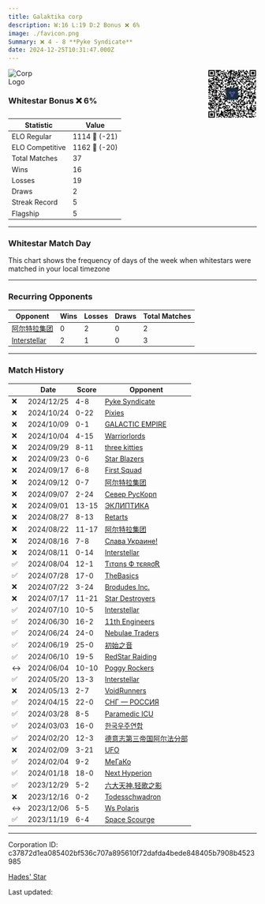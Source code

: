 ```yaml
---
title: ​Galaktika corp
description: W:16 L:19 D:2 Bonus ❌ 6%
image: ./favicon.png
Summary: ❌ 4 - 8 **Pyke Syndicate**
date: 2024-12-25T10:31:47.000Z
---
```

<head>
<link rel="icon" type="image/x-icon" href="./favicon.ico">
</head>
<img align="left" width="50" height="50" src="./favicon.ico" alt="Corp Logo"><img align="right" width="100" height="100" src="./qr.png" alt="QR Code">

```

```
<br>

### Whitestar Bonus ❌ 6%

| Statistic | Value |
| --- | --- |
| ELO Regular | 1114 🔻  (-21)|
| ELO Competitive | 1162 🔻  (-20)|
| Total Matches | 37 |
| Wins | 16 |
| Losses | 19 |
| Draws | 2 |
| Streak Record | 5 |
| Flagship | 5 |

---

### Whitestar Match Day

This chart shows the frequency of days of the week when whitestars were matched in your local timezone

<!-- Load Chart.js from jsDelivr CDN -->
<script src="https://cdn.jsdelivr.net/npm/chart.js@4.0.1"></script>

<!-- Create a canvas element where the chart will be rendered -->
<canvas id="myChart" width="400" height="200"></canvas>

<!-- JavaScript code to render the bar chart -->
<script>
    document.addEventListener("DOMContentLoaded", function() {
        // Ensure scanTime is an array; if empty, handle accordingly
        let timestamps = [1734690707,1729341045,1728061664,1727593155,1727149029,1726681776,1726174902,1725723558,1725278529,1724785707,1724319010,1723858612,1723412362,1722978728,1722303881,1721712918,1721219212,1720766585,1720149900,1719287424,1718823133,1718357791,1717572119,1717078926,1715793511,1715203724,1712776499,1711185455,1709052712,1707999474,1707077836,1706633978,1705162660,1703425079,1702311692,1701443114,1699964420];

        const fontColor = 'rgba(64, 128, 160, 1)';

        // Function to convert Unix timestamps to day of the week (0=Sunday, 6=Saturday)
        function getDayOfWeek(timestamp) {
            return new Date(timestamp * 1000).getDay();
        }

        // Initialize an array to count occurrences for each day of the week
        let dayCounts = [0, 0, 0, 0, 0, 0, 0];

        // Populate the dayCounts array based on the scanTime data
        timestamps.forEach(ts => {
            let dayOfWeek = getDayOfWeek(ts);
            dayCounts[dayOfWeek]++;
        });

        // Chart.js configuration for the bar chart
        const data = {
            labels: ['Sunday', 'Monday', 'Tuesday', 'Wednesday', 'Thursday', 'Friday', 'Saturday'],
            datasets: [{
                data: dayCounts,
                backgroundColor: [
                    'rgba(0, 191, 255, 0.2)',   // Deep Sky Blue (Sunday)
                    'rgba(135, 206, 250, 0.2)', // Light Sky Blue (Monday)
                    'rgba(173, 216, 230, 0.2)', // Light Blue (Tuesday)
                    'rgba(214, 236, 243, 0.2)', // Custom light blue (Wednesday)
                    'rgba(173, 216, 230, 0.2)', // Light Blue (Thursday)
                    'rgba(135, 206, 250, 0.2)', // Light Sky Blue (Friday)
                    'rgba(0, 191, 255, 0.2)'    // Deep Sky Blue (Saturday)
                ],
                borderColor: [
                    'rgba(0, 191, 255, 1)',
                    'rgba(135, 206, 250, 1)',
                    'rgba(173, 216, 230, 1)',
                    'rgba(214, 236, 243, 1)',
                    'rgba(173, 216, 230, 1)',
                    'rgba(135, 206, 250, 1)',
                    'rgba(0, 191, 255, 1)'
                ],
                borderWidth: 1,
                minBarLength: 5
            }]
        };

        const config = {
            type: 'bar',
            data: data,
            options: {
                scales: {
                    y: {
                        beginAtZero: true,
                        ticks: {
                            stepSize: 1,
                            color: fontColor
                        },
                        grid: {
                            color: 'rgba(255, 255, 255, 0.2)'
                        }
                    },
                    x: {
                        ticks: {
                            color: fontColor
                        },
                        grid: {
                            display: false 
                        }
                    }
                },
                plugins: {
                    legend: {
                        display: false
                    }
                }
            }
        };

        // Render the chart
        const ctx = document.getElementById('myChart').getContext('2d');
        const myChart = new Chart(ctx, config);
    });
</script>
    
---
### Recurring Opponents

| Opponent | Wins | Losses | Draws | Total Matches |
| --- | --- | --- | --- | --- |
| [阿尔特拉集团](https://ws.tsl.rocks/corp/b44d9d872fc500197dc86de9d5038463acd771333da46a48b5b55cd33baea1cf/) | 0 | 2 | 0 | 2 |
| [Interstellar](https://ws.tsl.rocks/corp/8ee0ed32118ac719ca2a2b84e6a8c79637fc8642f194482a3ac240d2b133911f/) | 2 | 1 | 0 | 3 |

---
### Match History

|  | Date | Score | Opponent |
| --- | --- | --- | --- |
| ❌ | 2024/12/25 | 4-8 | [Pyke Syndicate](https://ws.tsl.rocks/corp/1761635d6aaf9c2caf7abc37130e2d9aa48e7b4cc753ae4b701fde4b48abd3e1/) |
| ❌ | 2024/10/24 | 0-22 | [Pixies](https://ws.tsl.rocks/corp/fe3875cc3bc7cd97ee3d418bb35d69d8ec90da355cbec2dfb7a364387e021240/) |
| ❌ | 2024/10/09 | 0-1 | [GALACTIC EMPIRE](https://ws.tsl.rocks/corp/87d0b2136e9240d3a86447408e870b898e7a25372186971fba925464ba4530ab/) |
| ❌ | 2024/10/04 | 4-15 | [Warriorlords](https://ws.tsl.rocks/corp/a78c29b9e1c9f793205ba10d796dcabc114ef43d86f0bd34a43a56dc6da768aa/) |
| ❌ | 2024/09/29 | 8-11 | [three kitties](https://ws.tsl.rocks/corp/04ae72b5736fbdc80a2fe9e4c2baaad3258a1e0ef0acc8122295fb64d6b3d292/) |
| ❌ | 2024/09/23 | 0-6 | [Star Blazers](https://ws.tsl.rocks/corp/f179acb7b919d9d3185f1fcd66bb17d5e257feab5039bcbf6efb5c8cd6f5c057/) |
| ❌ | 2024/09/17 | 6-8 | [First Squad](https://ws.tsl.rocks/corp/39bb6d19385b7eb6e2e71a979f21256463432b6e2e36ae4c55446abb1f6a0db1/) |
| ❌ | 2024/09/12 | 0-7 | [阿尔特拉集团](https://ws.tsl.rocks/corp/b44d9d872fc500197dc86de9d5038463acd771333da46a48b5b55cd33baea1cf/) |
| ❌ | 2024/09/07 | 2-24 | [Север РусКорп](https://ws.tsl.rocks/corp/39eeae12a2a5fead3330938b8f38c71aab465634b732303dad7b2a7d5f472004/) |
| ❌ | 2024/09/01 | 13-15 | [ЭКЛИПТИКА](https://ws.tsl.rocks/corp/74a43079a2f24e8cfe1820f6cd0b33254ea546e0a99b7873a0146a762bdbc432/) |
| ❌ | 2024/08/27 | 8-13 | [Retarts](https://ws.tsl.rocks/corp/1556331f722d00268e3c524b12efedac51051cf48e46b2513675774b9315a155/) |
| ❌ | 2024/08/22 | 11-17 | [阿尔特拉集团](https://ws.tsl.rocks/corp/b44d9d872fc500197dc86de9d5038463acd771333da46a48b5b55cd33baea1cf/) |
| ❌ | 2024/08/16 | 7-8 | [Слава Украине\!](https://ws.tsl.rocks/corp/15bb6468a62584f5281a81614dde743b4bbf2196289e4c346da53f96e2e140c1/) |
| ❌ | 2024/08/11 | 0-14 | [Interstellar](https://ws.tsl.rocks/corp/8ee0ed32118ac719ca2a2b84e6a8c79637fc8642f194482a3ac240d2b133911f/) |
| ✅ | 2024/08/04 | 12-1 | [Ƭιтαηѕ Ф тєʀʀσƦ](https://ws.tsl.rocks/corp/61696db57416971a365d3034c85eb5815c9ff04c0fbe5fa4be99689883df54af/) |
| ✅ | 2024/07/28 | 17-0 | [TheBasics](https://ws.tsl.rocks/corp/8c9069f3ec3e766d51d76851b0d21a0fb065a026e597cfebc7d8cc8cbf2b998f/) |
| ❌ | 2024/07/22 | 3-24 | [Brodudes Inc\.](https://ws.tsl.rocks/corp/774cdb53f03dd3b0e510fddcc7f25a9f8017a46393076d1acf45954241305466/) |
| ❌ | 2024/07/17 | 11-21 | [Star Destroyers](https://ws.tsl.rocks/corp/32ba20918cd8720602fefb3bc676a6ba5195314479040f70eadc728fbbc2698d/) |
| ✅ | 2024/07/10 | 10-5 | [Interstellar](https://ws.tsl.rocks/corp/8ee0ed32118ac719ca2a2b84e6a8c79637fc8642f194482a3ac240d2b133911f/) |
| ✅ | 2024/06/30 | 16-2 | [11th Engineers](https://ws.tsl.rocks/corp/7341e9a33a1baf2162870c795632dcd551d3c624b06456dac041fa049ba67a9a/) |
| ✅ | 2024/06/24 | 24-0 | [Nebulae Traders](https://ws.tsl.rocks/corp/bf2f9c50afbe2077dd734f484504f5167ee53a4c7f5315b9ab1cb0ee5620a39f/) |
| ✅ | 2024/06/19 | 25-0 | [初始之音](https://ws.tsl.rocks/corp/79f48676f0ad15541a751311b97bae91c977d65480891a675585fc396c20bdb9/) |
| ✅ | 2024/06/10 | 19-5 | [RedStar Raiding](https://ws.tsl.rocks/corp/83a1c4f1576eec7dce037eb5b64b2455ca3affb9d3072108c5d4d3eba88b4570/) |
| ↔️ | 2024/06/04 | 10-10 | [Poggy Rockers](https://ws.tsl.rocks/corp/47aeb151232251d9e53310e21f1290b1240c63878169968847bd1e89efc909a7/) |
| ✅ | 2024/05/20 | 13-3 | [Interstellar](https://ws.tsl.rocks/corp/8ee0ed32118ac719ca2a2b84e6a8c79637fc8642f194482a3ac240d2b133911f/) |
| ❌ | 2024/05/13 | 2-7 | [VoidRunners](https://ws.tsl.rocks/corp/5d195a83bdec92e83e1f97ed8b05b35254ade000cd6ca979b81921c702b34a23/) |
| ✅ | 2024/04/15 | 22-0 | [СНГ — РОССИЯ](https://ws.tsl.rocks/corp/075394144fa4e771dc8358886dc461b0ed87d948b46e5d817d29296adf2f11f2/) |
| ✅ | 2024/03/28 | 8-5 | [Paramedic ICU](https://ws.tsl.rocks/corp/2b046351c951cf9e05492ee383c44783b21c628831f51b1a04c9e5404b9b9fa3/) |
| ✅ | 2024/03/03 | 16-0 | [한국우주연합](https://ws.tsl.rocks/corp/c5eef27852b12a8242ae92571d4bdaa16b3360e45fb47820da574211a095ccce/) |
| ✅ | 2024/02/20 | 12-3 | [德意志第三帝国阿尔法分部](https://ws.tsl.rocks/corp/83f745abaa8bed335f0cba2f66fdbafa4b226d40d8ad145db66795d7c051fb60/) |
| ❌ | 2024/02/09 | 3-21 | [UFO](https://ws.tsl.rocks/corp/920537bbdadc8e0f3ba0a5bf70b777bf8ca14cde8723f0364eb0a6c3a93eb685/) |
| ✅ | 2024/02/04 | 9-2 | [МеГаКо](https://ws.tsl.rocks/corp/11cd7fa53aad1bfc7d40c47a63de7b6c4a6d76f00e69dcb853f47e2c90b382dd/) |
| ✅ | 2024/01/18 | 18-0 | [Next Hyperion](https://ws.tsl.rocks/corp/a18302feedfddd2a6e918dd649a70ac1c2bd249622dbfc3a3c04c06ca8adaa22/) |
| ✅ | 2023/12/29 | 5-2 | [六大天神\.轻歌之影](https://ws.tsl.rocks/corp/558304186ed78398ff16afe6f1f2909cee69fe56f1e3ee787d023cffa6999b3b/) |
| ❌ | 2023/12/16 | 0-2 | [Todesschwadron](https://ws.tsl.rocks/corp/2bcbf6c5a9cfee247983159b049a176d182486b00690372f13cc08e35203c047/) |
| ↔️ | 2023/12/06 | 5-5 | [Ws Polaris](https://ws.tsl.rocks/corp/aed0edd750f895de01d5a257db42bba7b2098421901f1cf0352b992242d967d9/) |
| ✅ | 2023/11/19 | 6-4 | [Space Scourge](https://ws.tsl.rocks/corp/04ad48264f0fcb63156d90f6ff6dfd55b1ab9321d56144f671a84c0253bccfc1/) |

---
Corporation ID: c37872d1ea085402bf536c707a895610f72dafda4bede848405b7908b4523985

[Hades' Star](https://www.hadesstar.com)
<script src="/assets/localtime.js"></script>
<div>
  Last updated: <span class="last-updated-date" data-unix-time="1735122707"></span>
</div>